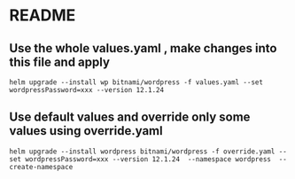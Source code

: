 # README
## Use the whole values.yaml , make changes into this file and apply
```
helm upgrade --install wp bitnami/wordpress -f values.yaml --set wordpressPassword=xxx --version 12.1.24
```
## Use default values and override only some values using override.yaml
```
helm upgrade --install wordpress bitnami/wordpress -f override.yaml --set wordpressPassword=xxx --version 12.1.24  --namespace wordpress  --create-namespace
```
